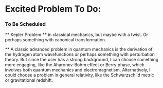 # Excited Problem To Do:
### To Be Scheduled

** Kepler Problem ** in classical mechanics, but maybe with a twist. Or perhaps something with canonical transformation.

** A classic advanced problem in quantum mechanics is the derivation of the hydrogen atom wavefunctions or perhaps something with perturbation theory. But since the user has a strong background, I can choose something more engaging, like the Aharonov-Bohm effect or Berry phase, which involves both quantum mechanics and electromagnetism.
Alternatively, I could choose a problem in general relativity, like the Schwarzschild metric or gravitational redshift.